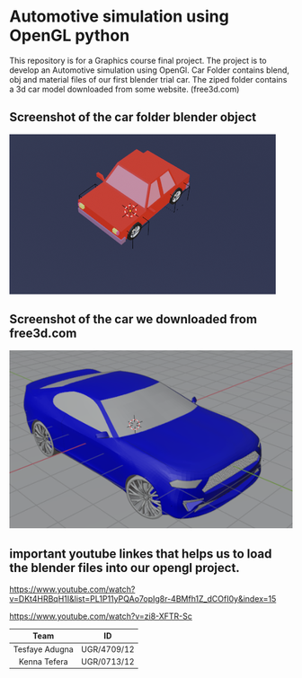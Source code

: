 # Automotive simulation using OpenGL python
This repository is for a Graphics course final project. The project is to develop an Automotive simulation using OpenGl. Car Folder contains blend, obj and material files of our first blender trial car. The ziped folder contains a 3d car model downloaded from some website. (free3d.com)
## Screenshot of the car folder blender object 
![New-car](newcar.PNG)
## Screenshot of the car we downloaded from free3d.com
![Automotive-simulation](image.PNG)

## important youtube linkes that helps us to load the blender files into our opengl project.
https://www.youtube.com/watch?v=DKt4HRBqH1I&list=PL1P11yPQAo7opIg8r-4BMfh1Z_dCOfI0y&index=15

https://www.youtube.com/watch?v=zi8-XFTR-Sc

|   Team             | ID          |
|:------------------:|:-----------:|
| Tesfaye Adugna     |UGR/4709/12  |
| Kenna Tefera       |UGR/0713/12  |
